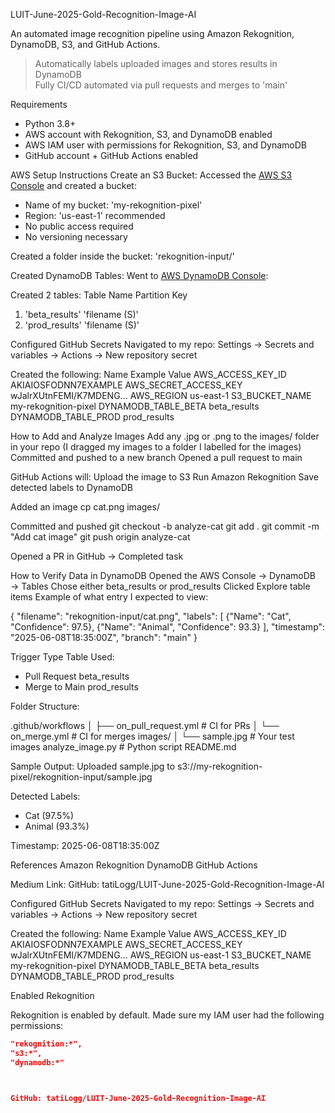 LUIT-June-2025-Gold-Recognition-Image-AI

An automated image recognition pipeline using Amazon Rekognition, DynamoDB, S3, and GitHub Actions.

> Automatically labels uploaded images and stores results in DynamoDB  
> Fully CI/CD automated via pull requests and merges to 'main'


Requirements
- Python 3.8+
- AWS account with Rekognition, S3, and DynamoDB enabled
- AWS IAM user with permissions for Rekognition, S3, and DynamoDB
- GitHub account + GitHub Actions enabled


AWS Setup Instructions
Create an S3 Bucket:
Accessed the [AWS S3 Console](https://s3.console.aws.amazon.com/s3/home) and created a bucket:

- Name of my bucket: 'my-rekognition-pixel' 
- Region: 'us-east-1' recommended
- No public access required
- No versioning necessary

Created a folder inside the bucket: 'rekognition-input/'

Created DynamoDB Tables:
Went to [AWS DynamoDB Console](https://console.aws.amazon.com/dynamodb/home):

Created 2 tables:
Table Name         Partition Key  
1. 'beta_results'     'filename (S)'
2. 'prod_results'     'filename (S)'


Configured GitHub Secrets
Navigated to my repo:
Settings → Secrets and variables → Actions → New repository secret

Created the following:
Name	                    Example Value
AWS_ACCESS_KEY_ID	        AKIAIOSFODNN7EXAMPLE
AWS_SECRET_ACCESS_KEY	    wJalrXUtnFEMI/K7MDENG...
AWS_REGION	              us-east-1
S3_BUCKET_NAME	          my-rekognition-pixel
DYNAMODB_TABLE_BETA	      beta_results
DYNAMODB_TABLE_PROD	      prod_results

How to Add and Analyze Images
Add any .jpg or .png to the images/ folder in your repo (I dragged my images to a folder I labelled for the images)
Committed and pushed to a new branch
Opened a pull request to main

GitHub Actions will:
Upload the image to S3
Run Amazon Rekognition
Save detected labels to DynamoDB

Added an image
cp cat.png images/

Committed and pushed
git checkout -b analyze-cat
git add .
git commit -m "Add cat image"
git push origin analyze-cat

Opened a PR in GitHub → Completed task

How to Verify Data in DynamoDB
Opened the AWS Console → DynamoDB → Tables
Chose either beta_results or prod_results
Clicked Explore table items
Example of what entry I expected to view:

{
  "filename": "rekognition-input/cat.png",
  "labels": [
    {"Name": "Cat", "Confidence": 97.5},
    {"Name": "Animal", "Confidence": 93.3}
  ],
  "timestamp": "2025-06-08T18:35:00Z",
  "branch": "main"
}

Trigger Type	Table Used:
- Pull Request	beta_results
- Merge to Main	prod_results


Folder Structure:

  .github/workflows
│   ├── on_pull_request.yml  # CI for PRs
│   └── on_merge.yml         # CI for merges
 images/
│   └── sample.jpg           # Your test images
  analyze_image.py          # Python script
 README.md

Sample Output:
Uploaded sample.jpg to s3://my-rekognition-pixel/rekognition-input/sample.jpg

Detected Labels:
- Cat (97.5%)
- Animal (93.3%)

Timestamp: 2025-06-08T18:35:00Z

References
Amazon Rekognition
DynamoDB
GitHub Actions


Medium Link: 
GitHub: tatiLogg/LUIT-June-2025-Gold-Recognition-Image-AI

Configured GitHub Secrets
Navigated to my repo:
Settings → Secrets and variables → Actions → New repository secret

Created the following:
Name	                    Example Value
AWS_ACCESS_KEY_ID	        AKIAIOSFODNN7EXAMPLE
AWS_SECRET_ACCESS_KEY	    wJalrXUtnFEMI/K7MDENG...
AWS_REGION	              us-east-1
S3_BUCKET_NAME	          my-rekognition-pixel
DYNAMODB_TABLE_BETA	      beta_results
DYNAMODB_TABLE_PROD	      prod_results


Enabled Rekognition

Rekognition is enabled by default. Made sure my IAM user had the following permissions:

```json
"rekognition:*",
"s3:*",
"dynamodb:*"



GitHub: tatiLogg/LUIT-June-2025-Gold-Recognition-Image-AI

